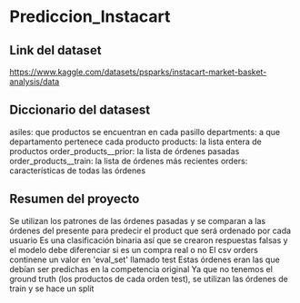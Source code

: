# Prediccion_Instacart
## Link del dataset
https://www.kaggle.com/datasets/psparks/instacart-market-basket-analysis/data

## Diccionario del datasest
asiles: que productos se encuentran en cada pasillo
departments: a que departamento pertenece cada producto
products: la lista entera de productos
order_products__prior: la lista de órdenes pasadas
order_products__train: la lista de órdenes más recientes
orders: características de todas las órdenes

## Resumen del proyecto
Se utilizan los patrones de las órdenes pasadas y se comparan a las órdenes del presente 
para predecir el product que será ordenado por cada usuario
Es una clasificación binaria así que se crearon respuestas falsas y el modelo
debe diferenciar si es un compra real o no
El csv orders continene un valor en 'eval_set' llamado test
Estas órdenes eran las que debían ser predichas en la competencia original
Ya que no tenemos el ground truth (los productos de cada orden test),
se utilizan las órdenes de train y se hace un split
